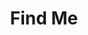 ---
widget: blank
headless: false
active: true
weight: 30
title: "Find Me"

text: |
  ![Map to JBNU](images/jbnu-map.png)

  [Open in Google Maps](https://maps.google.com/?q=35.8460,127.1290)

content:
  text: |
    ![Map to JBNU](images/jbnu-map.png)

    [Open in Google Maps](https://maps.google.com/?q=35.8460,127.1290)

design:
  columns: "1"
---